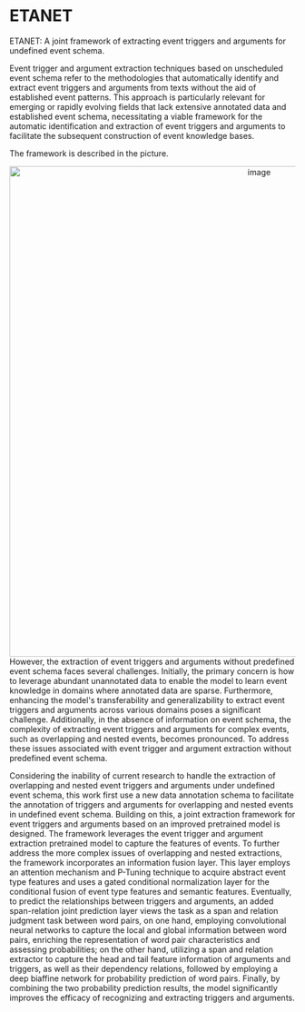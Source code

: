 # ETANET
ETANET: A joint framework of extracting event triggers and arguments for undefined event schema.

Event trigger and argument extraction techniques based on unscheduled event schema refer to the methodologies that automatically identify and extract event triggers and arguments from texts without the aid of established event patterns. This approach is particularly relevant for emerging or rapidly evolving fields that lack extensive annotated data and established event schema, necessitating a viable framework for the automatic identification and extraction of event triggers and arguments to facilitate the subsequent construction of event knowledge bases. 

The framework is described in the picture.
<div align=center>
<img width="864" alt="image" src="https://github.com/PowerGay/ETANET/assets/29689992/7e5b03ca-7257-4139-83ff-c0a107a00377">
</div>
However, the extraction of event triggers and arguments without predefined event schema faces several challenges. Initially, the primary concern is how to leverage abundant unannotated data to enable the model to learn event knowledge in domains where annotated data are sparse. Furthermore, enhancing the model's transferability and generalizability to extract event triggers and arguments across various domains poses a significant challenge. Additionally, in the absence of information on event schema, the complexity of extracting event triggers and arguments for complex events, such as overlapping and nested events, becomes pronounced. To address these issues associated with event trigger and argument extraction without predefined event schema.

Considering the inability of current research to handle the extraction of overlapping and nested event triggers and arguments under undefined event schema, this work first use a new data annotation schema to facilitate the annotation of triggers and arguments for overlapping and nested events in undefined event schema. Building on this, a joint extraction framework for event triggers and arguments based on an improved pretrained model is designed. The framework leverages the event trigger and argument extraction pretrained model to capture the features of events. To further address the more complex issues of overlapping and nested extractions, the framework incorporates an information fusion layer. This layer employs an attention mechanism and P-Tuning technique to acquire abstract event type features and uses a gated conditional normalization layer for the conditional fusion of event type features and semantic features. Eventually, to predict the relationships between triggers and arguments, an added span-relation joint prediction layer views the task as a span and relation judgment task between word pairs, on one hand, employing convolutional neural networks to capture the local and global information between word pairs, enriching the representation of word pair characteristics and assessing probabilities; on the other hand, utilizing a span and relation extractor to capture the head and tail feature information of arguments and triggers, as well as their dependency relations, followed by employing a deep biaffine network for probability prediction of word pairs. Finally, by combining the two probability prediction results, the model significantly improves the efficacy of recognizing and extracting triggers and arguments.
